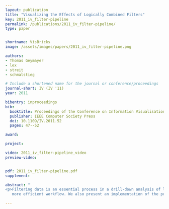 ```yaml
---
layout: publication
title: "Visualizing the Effects of Logically Combined Filters"
key: 2011_iv_filter-pipeline
permalink: /publications/2011_iv_filter-pipeline/
type: paper


shortname: VisBricks
image: /assets/images/papers/2011_iv_filter-pipeline.png

authors:
- Thomas Geymayer
- lex
- streit
- schmalstieg

# Include a shortened name for the journal or conference/proceedings
journal-short: IV (IV '11)
year: 2011

bibentry: inproceedings
bib:
  booktitle: Proceedings of the Conference on Information Visualisation (IV '11)
  publisher: IEEE Computer Society Press
  doi: 10.1109/IV.2011.52
  pages: 47--52

award: 

project:

video: 2011_iv_filter-pipeline_video
preview-video:


pdf: 2011_iv_filter-pipeline.pdf
supplement:

abstract: "
<p>Filtering data is an essential process in a drill-down analysis of large data sets. Filtering can be necessary for several reasons. The main objective for filters is to uncover the relevant subsets of a dataset. Another, equally relevant goal is to reduce a dataset to dimensions to which either visualization or algorithmic analysis techniques scale. However, with multiple filters applied and possibly even logically combined, it becomes difficult for users to judge the effects of a filter chain. In this paper we present a simple, yet effective way to interactively visualize a sequence of filters and logical combinations of these. Such a visualized filter-pipeline allows analysts to easily judge the effect of every single filter and also their combination on the data set under investigation and therefore, leads to a faster and
   more efficient workflow. We also present an implementation of the proposed technique in an information visualization framework for the life sciences. The technique, however, could be employed in many other information visualization contexts as well.</p>"

---
```



